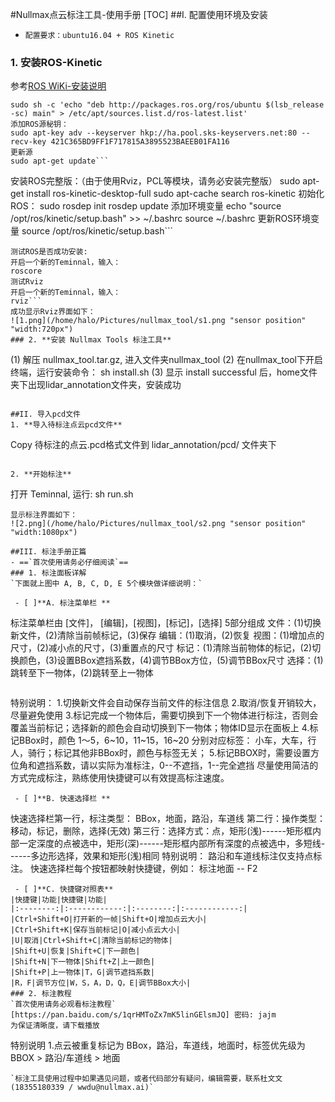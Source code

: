 #Nullmax点云标注工具-使用手册
[TOC]
##I. 配置使用环境及安装
- `配置要求：ubuntu16.04 + ROS Kinetic`
### 1. **安装ROS-Kinetic**
参考[ROS WiKi-安装说明](http://http://wiki.ros.org/kinetic/Installation/Ubuntu)
```添加ROS源：
sudo sh -c 'echo "deb http://packages.ros.org/ros/ubuntu $(lsb_release -sc) main" > /etc/apt/sources.list.d/ros-latest.list'
添加ROS源秘钥：
sudo apt-key adv --keyserver hkp://ha.pool.sks-keyservers.net:80 --recv-key 421C365BD9FF1F717815A3895523BAEEB01FA116
更新源
sudo apt-get update```
```
安装ROS完整版：（由于使用Rviz，PCL等模块，请务必安装完整版）
sudo apt-get install ros-kinetic-desktop-full
sudo apt-cache search ros-kinetic
初始化ROS：
sudo rosdep init
rosdep update
添加环境变量
echo "source /opt/ros/kinetic/setup.bash" >> ~/.bashrc
source ~/.bashrc
更新ROS环境变量
source /opt/ros/kinetic/setup.bash```
```
测试ROS是否成功安装:
开启一个新的Teminnal，输入：
roscore
测试Rviz
开启一个新的Teminnal，输入：
rviz```
成功显示Rviz界面如下：
![1.png](/home/halo/Pictures/nullmax_tool/s1.png "sensor position" "width:720px")
### 2. **安装 Nullmax Tools 标注工具**
```
(1) 解压 nullmax_tool.tar.gz, 进入文件夹nullmax_tool
(2) 在nullmax_tool下开启终端，运行安装命令： sh install.sh
(3) 显示 install successful 后，home文件夹下出现lidar_annotation文件夹，安装成功
```

##II. 导入pcd文件
1. **导入待标注点云pcd文件**
```
Copy 待标注的点云.pcd格式文件到 lidar_annotation/pcd/ 文件夹下
```

2. **开始标注**
```
打开 Teminnal, 运行: sh run.sh
```
显示标注界面如下：
![2.png](/home/halo/Pictures/nullmax_tool/s2.png "sensor position" "width:1080px")

##III. 标注手册正篇
- ==`首次使用请务必仔细阅读`==
### 1. 标注面板详解
`下面就上图中 A, B, C, D, E 5个模块做详细说明：`

 - [ ]**A. 标注菜单栏 **
```
标注菜单栏由 [文件]， [编辑]，[视图]，[标记]，[选择] 5部分组成
文件：(1)切换新文件，(2)清除当前帧标记，(3)保存
编辑：(1)取消，(2)恢复
视图：(1)增加点的尺寸，(2)减小点的尺寸，(3)重置点的尺寸
标记：(1)清除当前物体的标记，(2)切换颜色，(3)设置BBox遮挡系数，(4)调节BBox方位，(5)调节BBox尺寸
选择：(1)跳转至下一物体，(2)跳转至上一物体
```
```
特别说明：
1.切换新文件会自动保存当前文件的标注信息
2.取消/恢复开销较大，尽量避免使用
3.标记完成一个物体后，需要切换到下一个物体进行标注，否则会覆盖当前标记；选择新的颜色会自动切换到下一物体；物体ID显示在面板上
4.标记BBox时，颜色 1～5，6~10，11~15，16~20 分别对应标签： 小车，大车，行人，骑行；标记其他非BBox时，颜色与标签无关；
5.标记BBOX时，需要设置方位角和遮挡系数，请以实际为准标注，0--不遮挡，1--完全遮挡
尽量使用简洁的方式完成标注，熟练使用快捷键可以有效提高标注速度。
```
 - [ ]**B. 快速选择栏 **
 ```
快速选择栏第一行，标注类型： BBox，地面，路沿，车道线
第二行：操作类型：移动，标记，删除，选择(无效)
第三行：选择方式：点，矩形(浅)------矩形框内部一定深度的点被选中，矩形(深)------矩形框内部所有深度的点被选中，多短线------多边形选择，效果和矩形(浅)相同
特别说明：
路沿和车道线标注仅支持点标注。
快速选择栏每个按钮都映射快捷键，例如： 标注地面 -- F2
```
 - [ ]**C. 快捷键对照表**
|快捷键|功能|快捷键|功能|
|:--------:|:------------:|:--------:|:------------:|
|Ctrl+Shift+O|打开新的一帧|Shift+O|增加点云大小|
|Ctrl+Shift+K|保存当前标记|O|减小点云大小|
|U|取消|Ctrl+Shift+C|清除当前标记的物体|
|Shift+U|恢复|Shift+C|下一颜色|
|Shift+N|下一物体|Shift+Z|上一颜色|
|Shift+P|上一物体|T，G|调节遮挡系数|
|R，F|调节方位|W，S，A，D，Q，E|调节BBox大小|
### 2. 标注教程
`首次使用请务必观看标注教程` 
[https://pan.baidu.com/s/1qrHMToZx7mK5linGElsmJQ] 密码: jajm
为保证清晰度，请下载播放 
```
特别说明
1.点云被重复标记为 BBox，路沿，车道线，地面时，标签优先级为 BBOX > 路沿/车道线 > 地面
```
`标注工具使用过程中如果遇见问题，或者代码部分有疑问，编辑需要，联系杜文文(18355180339 / wwdu@nullmax.ai)`


